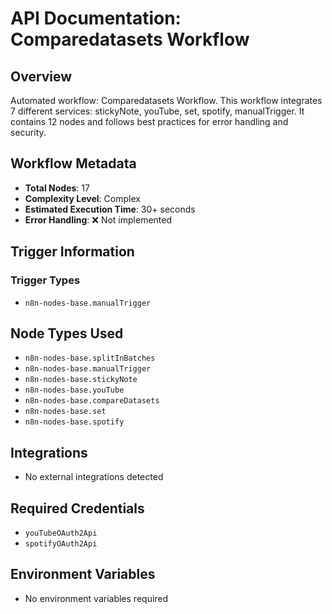 # API Documentation: Comparedatasets Workflow

## Overview
Automated workflow: Comparedatasets Workflow. This workflow integrates 7 different services: stickyNote, youTube, set, spotify, manualTrigger. It contains 12 nodes and follows best practices for error handling and security.

## Workflow Metadata
- **Total Nodes**: 17
- **Complexity Level**: Complex
- **Estimated Execution Time**: 30+ seconds
- **Error Handling**: ❌ Not implemented

## Trigger Information
### Trigger Types
- `n8n-nodes-base.manualTrigger`

## Node Types Used
- `n8n-nodes-base.splitInBatches`
- `n8n-nodes-base.manualTrigger`
- `n8n-nodes-base.stickyNote`
- `n8n-nodes-base.youTube`
- `n8n-nodes-base.compareDatasets`
- `n8n-nodes-base.set`
- `n8n-nodes-base.spotify`

## Integrations
- No external integrations detected

## Required Credentials
- `youTubeOAuth2Api`
- `spotifyOAuth2Api`

## Environment Variables
- No environment variables required
